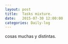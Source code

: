 ```yaml
---
layout: post
title:  Tasks mixture.
date:   2015-07-30 12:00:00
categories: Daily-log
---
```


cosas muchas y distintas.
